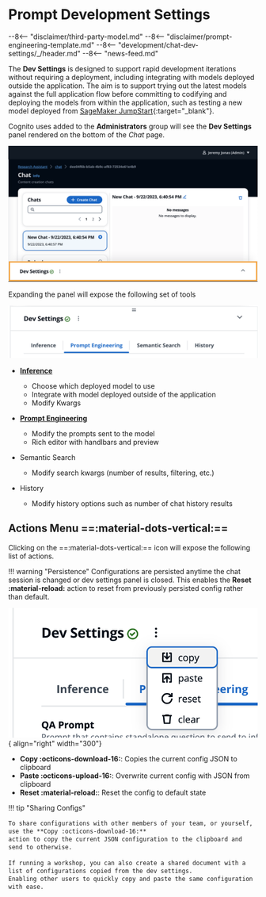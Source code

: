 # Prompt Development Settings

--8<-- "disclaimer/third-party-model.md"
--8<-- "disclaimer/prompt-engineering-template.md"
--8<-- "development/chat-dev-settings/_/header.md"
--8<-- "news-feed.md"

The **Dev Settings** is designed to support rapid development iterations without requiring a deployment, including integrating with models deployed outside the application. The aim is to support trying out the latest models against the full application flow before committing to codifying and deploying the models from within the application, such as testing a new model deployed from [SageMaker JumpStart](https://docs.aws.amazon.com/sagemaker/latest/dg/jumpstart-foundation-models.html){:target="_blank"}.

Cognito uses added to the **Administrators** group will see the **Dev Settings** panel rendered on the bottom of the *Chat* page.

![Closed](image.png)

Expanding the panel will expose the following set of tools

![Tabs](image-1.png)

- **[Inference](./inference/index.md)**
    - Choose which deployed model to use
    - Integrate with model deployed outside of the application
    - Modify Kwargs

- **[Prompt Engineering](./prompting/index.md)**
    - Modify the prompts sent to the model
    - Rich editor with handlbars and preview

- Semantic Search
    - Modify search kwargs (number of results, filtering, etc.)

- History
    - Modify history options such as number of chat history results

## Actions Menu ==:material-dots-vertical:==

Clicking on the ==:material-dots-vertical:== icon will expose the following list of actions.

!!! warning "Persistence"
    Configurations are persisted anytime the chat session is changed or dev settings panel is closed.
    This enables the **Reset :material-reload:** action to reset from previously persisted config rather than default.

![Alt text](image-2.png){ align="right" width="300"}

- **Copy :octicons-download-16:**: Copies the current config JSON to clipboard
- **Paste :octicons-upload-16:**: Overwrite current config with JSON from clipboard
- **Reset :material-reload:**: Reset the config to default state

!!! tip "Sharing Configs"

    To share configurations with other members of your team, or yourself, use the **Copy :octicons-download-16:**
    action to copy the current JSON configuration to the clipboard and send to otherwise.

    If running a workshop, you can also create a shared document with a list of configurations copied from the dev settings.
    Enabling other users to quickly copy and paste the same configuration with ease.
